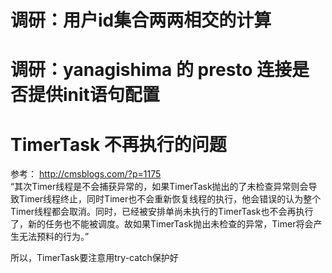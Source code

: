 # 调研：用户id集合两两相交的计算

# 调研：yanagishima 的 presto 连接是否提供init语句配置

# TimerTask 不再执行的问题
参考： http://cmsblogs.com/?p=1175  
“其次Timer线程是不会捕获异常的，如果TimerTask抛出的了未检查异常则会导致Timer线程终止，同时Timer也不会重新恢复线程的执行，他会错误的认为整个Timer线程都会取消。同时，已经被安排单尚未执行的TimerTask也不会再执行了，新的任务也不能被调度。故如果TimerTask抛出未检查的异常，Timer将会产生无法预料的行为。”

所以，TimerTask要注意用try-catch保护好
